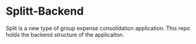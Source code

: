 # Splitt-Backend

Split is a new type of group expense consolidation application. This repo holds the backend structure of the applicaiton.
